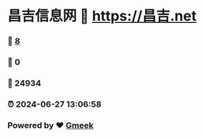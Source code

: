 # 昌吉信息网 :link: https://昌吉.net 
### :page_facing_up: [8](https://昌吉.net/tag.html) 
### :speech_balloon: 0 
### :hibiscus: 24934 
### :alarm_clock: 2024-06-27 13:06:58 
### Powered by :heart: [Gmeek](https://github.com/Meekdai/Gmeek)
